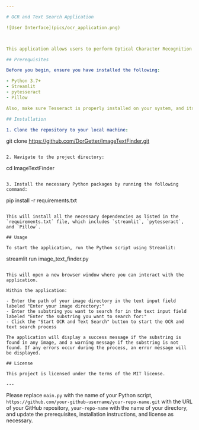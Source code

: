 ```yaml
---

# OCR and Text Search Application

![User Interface](pics/ocr_application.png)



This application allows users to perform Optical Character Recognition (OCR) and text search in images within a specified directory. The application rotates each image by 0, 90, 180, and 270 degrees and performs OCR on each rotated image. It then searches for a specified substring within the recognized text and returns the names of images where the substring is found.

## Prerequisites

Before you begin, ensure you have installed the following:

- Python 3.7+
- Streamlit
- pytesseract
- Pillow

Also, make sure Tesseract is properly installed on your system, and its path is added to the system's path variable.

## Installation

1. Clone the repository to your local machine:

```
git clone https://github.com/DorGetter/ImageTextFinder.git
```

2. Navigate to the project directory:

```
cd ImageTextFinder
```

3. Install the necessary Python packages by running the following command:

```
pip install -r requirements.txt
```

This will install all the necessary dependencies as listed in the `requirements.txt` file, which includes `streamlit`, `pytesseract`, and `Pillow`.

## Usage

To start the application, run the Python script using Streamlit:

```
streamlit run image_text_finder.py
```

This will open a new browser window where you can interact with the application.

Within the application:

- Enter the path of your image directory in the text input field labeled "Enter your image directory:"
- Enter the substring you want to search for in the text input field labeled "Enter the substring you want to search for:"
- Click the "Start OCR and Text Search" button to start the OCR and text search process

The application will display a success message if the substring is found in any image, and a warning message if the substring is not found. If any errors occur during the process, an error message will be displayed.

## License

This project is licensed under the terms of the MIT license.

---
```


Please replace `main.py` with the name of your Python script, `https://github.com/your-github-username/your-repo-name.git` with the URL of your GitHub repository, `your-repo-name` with the name of your directory, and update the prerequisites, installation instructions, and license as necessary.
